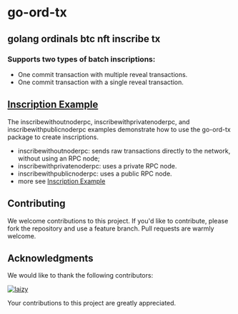 # go-ord-tx

## golang ordinals btc nft inscribe tx

### Supports two types of batch inscriptions:

- One commit transaction with multiple reveal transactions.
- One commit transaction with a single reveal transaction.

## [Inscription Example](https://github.com/simbahebinbo/go-ord-tx-example)

The inscribewithoutnoderpc, inscribewithprivatenoderpc, and inscribewithpublicnoderpc examples demonstrate how to use the go-ord-tx package to create inscriptions.

- inscribewithoutnoderpc: sends raw transactions directly to the network, without using an RPC node;
- inscribewithprivatenoderpc: uses a private RPC node.
- inscribewithpublicnoderpc: uses a public RPC node.
- more see [Inscription Example](https://github.com/simbahebinbo/go-ord-tx-example)

## Contributing

We welcome contributions to this project. If you'd like to contribute, please fork the repository and use a feature branch. Pull requests are warmly welcome.

## Acknowledgments

We would like to thank the following contributors:

[![laizy](https://github.com/laizy.png?size=50)](https://github.com/laizy) 

Your contributions to this project are greatly appreciated.
